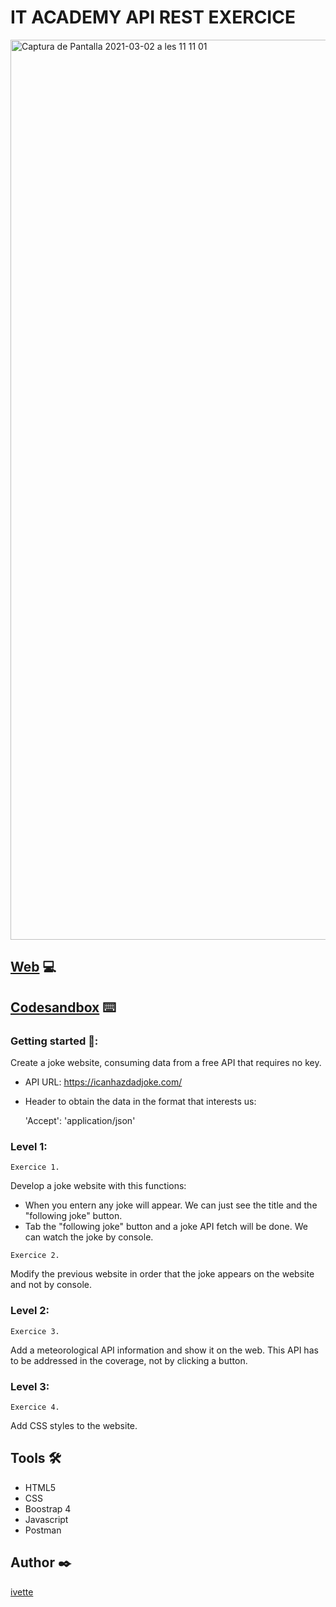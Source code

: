 # IT ACADEMY API REST EXERCICE

<img width="1440" alt="Captura de Pantalla 2021-03-02 a les 11 11 01" src="https://user-images.githubusercontent.com/48102806/109633110-082d9980-7b48-11eb-9179-8988e22d6454.png">

## [Web](https://xxivetteexx.github.io/IT_ACADEMY_SP5_API_REST) 💻
## [Codesandbox](https://codesandbox.io/s/silly-cannon-w7kjg) ⌨️


### Getting started 🚀:

Create a joke website, consuming data from a free API that requires no key. 

-   API URL:
        https://icanhazdadjoke.com/
        
-    Header to obtain the data in the format that interests us:

        'Accept': 'application/json'

### Level 1:

```Exercice 1.```

Develop a joke website with this functions:

- When you entern any joke will appear. We can just see the title and the "following joke" button.
- Tab the "following joke" button and a joke API fetch will be done. We can watch the joke by console.


```Exercice 2.```

Modify the previous website in order that the joke appears on the website and not by console.

### Level 2:

```Exercice 3.```

Add a meteorological API information and show it on the web. This API has to be addressed in the coverage, not by clicking a button.

### Level 3:

```Exercice 4.```

Add CSS styles to the website.

## Tools 🛠️

* HTML5
* CSS
* Boostrap 4
* Javascript
* Postman

## Author ✒️
[ivette](https://github.com/xxivetteexx)

